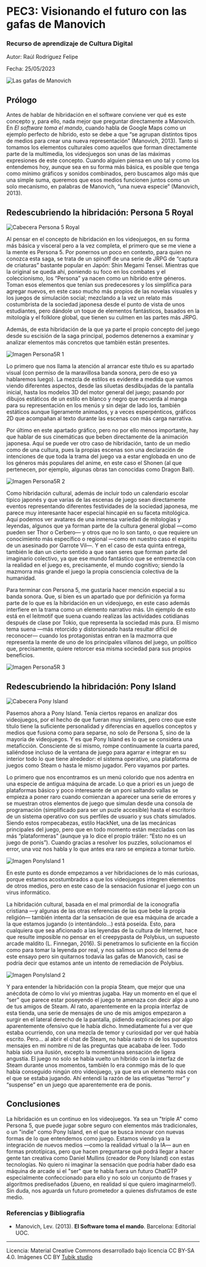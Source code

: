 # PEC3: Visionando el futuro con las gafas de Manovich 

### Recurso de aprendizaje de Cultura Digital 


Autor: Raúl Rodríguez Felipe


Fecha: 25/05/2023

![Las gafas de Manovich](gafas.jpg) 



## Prólogo

Antes de hablar de hibridación en el software conviene ver qué es este concepto y, para ello, nada mejor que preguntar directamente a Manovich. En *El software toma el mando*, cuando habla de Google Maps como un ejemplo perfecto de híbrido, esto se debe a que “se agrupan distintos tipos de medios para crear una nueva representación” (Manovich, 2013). Tanto si tomamos los elementos culturales como aquellos que forman directamente parte de la multimedia, los videojuegos son unas de las máximas expresiones de este concepto. Cuando alguien piensa en uno tal y como los entendemos hoy, aunque sea en su forma más básica, es posible que tenga como mínimo gráficos y sonidos combinados, pero buscamos algo más que una simple suma, queremos que esos medios funcionen juntos como un solo mecanismo, en palabras de Manovich, “una nueva especie” (Manovich, 2013).


## Redescubriendo la hibridación: Persona 5 Royal

![Cabecera Persona 5 Royal](/persona5R.jpg) 

Al pensar en el concepto de hibridación en los videojuegos, en su forma más básica y visceral pero a la vez completa, el primero que se me viene a la mente es Persona 5. Por ponernos un poco en contexto, para quien no conozca esta saga, se trata de un spinoff de una serie de JRPG de “captura de criaturas” bastante popular en Japón: Shin Megami Tensei. Mientras que la original se queda ahí, poniendo su foco en los combates y el coleccionismo, los “Persona” ya nacen como un híbrido entre géneros. Toman esos elementos que tenían sus predecesores y los simplifica para agregar nuevos, en este caso mucho más propios de las novelas visuales y los juegos de simulación social; mezclando a la vez un relato más costumbrista de la sociedad japonesa desde el punto de vista de unos estudiantes, pero dándole un toque de elementos fantásticos, basados en la mitología y el folklore global, que tienen su culmen en las partes más JRPG.


Además, de esta hibridación de la que ya parte el propio concepto del juego desde su escisión de la saga principal, podemos detenernos a examinar y analizar elementos más concretos que también están presentes.

![Imagen Persona5R 1](/P5R1.jpg) 

Lo primero que nos llama la atención al arrancar este título es su apartado visual (con permiso de la maravillosa banda sonora, pero de eso ya hablaremos luego). La mezcla de estilos es evidente a medida que vamos viendo diferentes aspectos, desde las siluetas desdibujadas de la pantalla inicial, hasta los modelos 3D del motor general del juego; pasando por dibujos estáticos de un estilo en blanco y negro que recuerda al manga para su representación en los menús y sin dejar de lado los, también estáticos aunque ligeramente animados, y a veces esperpénticos, gráficos 2D que acompañan al texto durante las escenas con más carga narrativa. 


Por último en este apartado gráfico, pero no por ello menos importante, hay que hablar de sus cinemáticas que beben directamente de la animación japonesa. Aquí se puede ver otro caso de hibridación, tanto de un medio como de una cultura, pues la propias escenas son una declaración de intenciones de que toda la trama del juego va a estar englobada en uno de los géneros más populares del anime, en este caso el Shonen (al que pertenecen, por ejemplo, algunas obras tan conocidas como Dragon Ball).

![Imagen Persona5R 2](/P5R2.jpg) 

Como hibridación cultural, además de incluir todo un calendario escolar típico japonés y que varias de las escenas de juego sean directamente eventos representando diferentes festividades de la sociedad japonesa, me parece muy interesante hacer especial hincapié en su faceta mitológica. Aquí podemos ver avatares de una inmensa variedad de mitologías y leyendas, algunos que ya forman parte de la cultura general global —como pueden ser Thor o Cerbero— y otros que no lo son tanto, o que requiere un conocimiento más específico o regional —como en nuestro caso el espíritu de un asesinado por Garrote Vil—. Y en el caso de esta quinta entrega, también le dan un cierto sentido a que sean seres que forman parte del imaginario colectivo, ya que ese mundo fantástico que se entremezcla con la realidad en el juego es, precisamente, el mundo cognitivo; siendo la mazmorra más grande el juego la propia consciencia colectiva de la humanidad.


Para terminar con Persona 5, me gustaría hacer mención especial a su banda sonora. Que, si bien es un apartado que por definición ya forma parte de lo que es la hibridación en un videojuego, en este caso además interfiere en la trama como un elemento narrativo más. Un ejemplo de esto está en el leitmotif que suena cuando realizas las actividades cotidianas después de clase por Tokio, que representa la sociedad más pura. El mismo tema suena —más retorcido y distorsionado hasta resultar difícil de reconocer— cuando los protagonistas entran en la mazmorra que representa la mente de uno de los principales villanos del juego, un político que, precisamente, quiere retorcer esa misma sociedad para sus propios beneficios.

![Imagen Persona5R 3](/P5R3.jpg) 

## Redescubriendo la hibridación: Pony Island

![Cabecera Pony Island](/ponyisland.jpg) 

Pasemos ahora a Pony Island. Tenía ciertos reparos en analizar dos videojuegos, por el hecho de que fueran muy similares, pero creo que este título tiene la suficiente personalidad y diferencias en aquellos conceptos y medios que fusiona como para separse, no solo de Persona 5, sino de la mayoría de videojuegos. Y es que Pony Island es lo que se considera una metaficción. Consciente de sí mismo, rompe continuamente la cuarta pared, saliéndose incluso de la ventana de juego para agarrar e integrar en su interior todo lo que tiene alrededor: el sistema operativo, una plataforma de juegos como Steam o hasta le mismo jugador. Pero vayamos por partes.


Lo primero que nos encontramos es un menú colorido que nos adentra en una especie de antigua máquina de arcade. Lo que a priori es un juego de plataformas básico y poco interesante de un poni saltando vallas se empieza a poner raro cuando comienzan a aparecer una serie de errores y se muestran otros elementos de juego que simulan desde una consola de programación (simplificado para ser un puzle accesible) hasta el escritorio de un sistema operativo con sus perfiles de usuario y sus chats simulados. Siendo estos rompecabezas, estilo HackNet, una de las mecánicas principales del juego, pero que en todo momento están mezcladas con las más “plataformeras” (aunque ya lo dice el propio tráiler: “Esto no es un juego de ponis”). Cuando gracias a resolver los puzzles, solucionamos el error, una voz nos habla y lo que antes era raro se empieza a tornar turbio.

![Imagen PonyIsland 1](/PI1.jpg) 

En este punto es donde empezamos a ver hibridaciones de lo más curiosas, porque estamos acostumbrados a que los videojuegos integren elementos de otros medios, pero en este caso de la sensación fusionar el juego con un virus informático.


La hibridación cultural, basada en el mal primordial de la iconografía cristiana —y algunas de las otras referencias de las que bebe la propia religión— también intenta dar la sensación de que esa máquina de arcade a la que estamos jugando (o intentándolo…) está poseída. Esto, para cualquiera que sea aficionado a las leyendas de la cultura de Internet, hace que resulte imposible no pensar en el creepypasta de Polybius, un supuesto arcade maldito (L. Finnegan, 2016). Si penetramos lo suficiente en la ficción como para tomar la leyenda por real, y nos salimos un poco del tema de este ensayo pero sin quitarnos todavía las gafas de Manovich, casi se podría decir que estamos ante un intento de remediación de Polybius.

![Imagen PonyIsland 2](/PI2.jpg) 

Y para entender la hibridación con la propia Steam, que mejor que una anécdota de cómo lo viví yo mientras jugaba. Hay un momento en el que el “ser” que parece estar poseyendo el juego te amenaza con decir algo a uno de tus amigos de Steam. Al rato, aparentemente en la propia interfaz de esta tienda, una serie de mensajes de uno de mis amigos empezaron a surgir en el lateral derecho de la pantalla, pidiendo explicaciones por algo aparentemente ofensivo que le había dicho. Inmediatamente fui a ver que estaba ocurriendo, con una mezcla de temor y curiosidad por ver qué había escrito. Pero… al abrir el chat de Steam, no había rastro ni de los supuestos mensajes en mi nombre ni de las preguntas que acababa de leer. Todo había sido una ilusión, excepto la momentánea sensación de ligera angustia. El juego no solo se había vuelto un híbrido con la interfaz de Steam durante unos momentos, también lo era conmigo más de lo que había conseguido ningún otro videojuego, ya que era un elemento más con el que se estaba jugando. Ahí entendí la razón de las etiquetas “terror” y “suspense” en un juego que aparentemente era de ponis.

## Conclusiones

La hibridación es un continuo en los videojuegos. Ya sea un "triple A" como Persona 5, que puede jugar sobre seguro con elementos más tradicionales, o un "indie" como Pony Island, en el que se busca innovar con nuevas formas de lo que entendemos como juego. Estamos viendo ya la integración de nuevos medios —como la realidad virtual o la IA— aun en formas prototípicas, pero que hacen preguntarse qué podrá llegar a hacer gente tan creativa como Daniel Mullins (creador de Pony Island) con estas tecnologías. No quiero ni imaginar la sensación que podría haber dado esa máquina de arcade si el "ser" que te habla fuera un futuro ChatGTP especialmente confeccionado para ello y no solo un conjunto de frases y algoritmos prediseñados (¡bueno, en realidad sí que quiero imaginarmelo!). Sin duda, nos aguarda un futuro prometedor a quienes disfrutamos de este medio.

### Referencias y Bibliografía

* Manovich, Lev. (2013). **El Software toma el mando**. Barcelona: Editorial UOC. 


----

Licencia: Material Creative Commons desarrollado bajo licencia CC BY-SA 4.0. Imágenes CC BY [Tubik studio](https://blog.tubikstudio.com/how-to-create-original-flat-illustrations-designers-tips/) 
